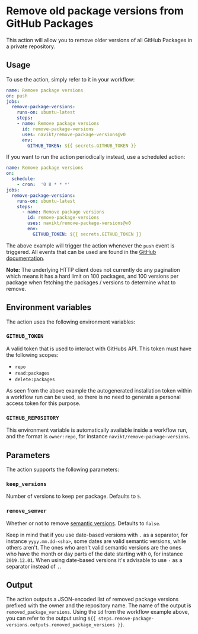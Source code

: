 # Remove old package versions from GitHub Packages

This action will allow you to remove older versions of all GitHub Packages in a private repository.

## Usage

To use the action, simply refer to it in your workflow:

```yaml
name: Remove package versions
on: push
jobs:
  remove-package-versions:
    runs-on: ubuntu-latest
    steps:
    - name: Remove package versions
      id: remove-package-versions
      uses: navikt/remove-package-versions@v0
      env:
        GITHUB_TOKEN: ${{ secrets.GITHUB_TOKEN }}
```

If you want to run the action periodically instead, use a scheduled action:

```yaml
name: Remove package versions
on:
  schedule:
    - cron:  '0 8 * * *'
jobs:
  remove-package-versions:
    runs-on: ubuntu-latest
    steps:
      - name: Remove package versions
        id: remove-package-versions
        uses: navikt/remove-package-versions@v0
        env:
          GITHUB_TOKEN: ${{ secrets.GITHUB_TOKEN }}
```

The above example will trigger the action whenever the `push` event is triggered. All events that can be used are found in the [GitHub documentation](https://help.github.com/en/actions/automating-your-workflow-with-github-actions/events-that-trigger-workflows).

**Note:** The underlying HTTP client does not currently do any pagination which means it has a hard limit on 100 packages, and 100 versions per package when fetching the packages / versions to determine what to remove.

## Environment variables

The action uses the following environment variables:

### `GITHUB_TOKEN`

A valid token that is used to interact with GitHubs API. This token must have the following scopes:

- `repo`
- `read:packages`
- `delete:packages`

As seen from the above example the autogenerated installation token within a workflow run can be used, so there is no need to generate a personal access token for this purpose.

### `GITHUB_REPOSITORY`

This environment variable is automatically available inside a workflow run, and the format is `owner:repo`, for instance `navikt/remove-package-versions`.

## Parameters

The action supports the following parameters:

### `keep_versions`

Number of versions to keep per package. Defaults to `5`.

### `remove_semver`

Whether or not to remove [semantic versions](https://semver.org/). Defaults to `false`.

Keep in mind that if you use date-based versions with `.` as a separator, for instance `yyyy.mm.dd-<sha>`, some dates are valid semantic versions, while others aren't. The ones who aren't valid semantic versions are the ones who have the month or day parts of the date starting with `0`, for instance `2019.12.01`. When using date-based versions it's advisable to use `-` as a separator instead of `.`.

## Output

The action outputs a JSON-encoded list of removed package versions prefixed with the owner and the repository name. The name of the output is `removed_package_versions`. Using the `id` from the workflow example above, you can refer to the output using `${{ steps.remove-package-versions.outputs.removed_package_versions }}`.
